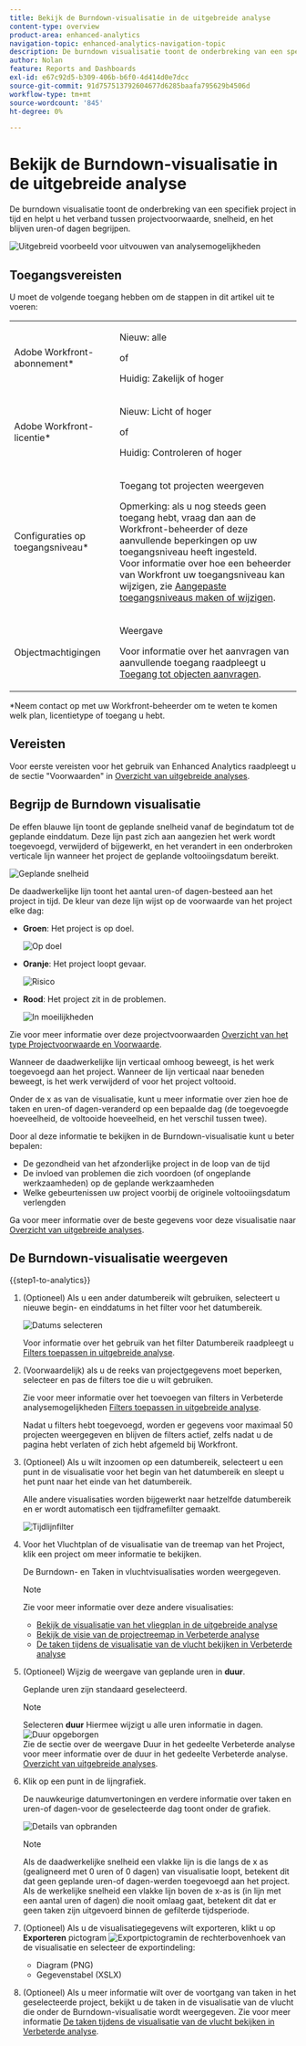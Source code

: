 ```yaml
---
title: Bekijk de Burndown-visualisatie in de uitgebreide analyse
content-type: overview
product-area: enhanced-analytics
navigation-topic: enhanced-analytics-navigation-topic
description: De burndown visualisatie toont de onderbreking van een specifiek project in tijd en helpt u het verband tussen projectvoorwaarde, snelheid, en het blijven uren-of dagen begrijpen.
author: Nolan
feature: Reports and Dashboards
exl-id: e67c92d5-b309-406b-b6f0-4d414d0e7dcc
source-git-commit: 91d757513792604677d6285baafa795629b4506d
workflow-type: tm+mt
source-wordcount: '845'
ht-degree: 0%

---
```


# Bekijk de Burndown-visualisatie in de uitgebreide analyse

<!-- Audited: 12/2023 -->

De burndown visualisatie toont de onderbreking van een specifiek project in tijd en helpt u het verband tussen projectvoorwaarde, snelheid, en het blijven uren-of dagen begrijpen.

![Uitgebreid voorbeeld voor uitvouwen van analysemogelijkheden](assets/burndown120623.png)

## Toegangsvereisten

U moet de volgende toegang hebben om de stappen in dit artikel uit te voeren:

<table style="table-layout:auto"> 
 <col> 
 <col> 
 <tbody> 
  <tr> 
   <td role="rowheader">Adobe Workfront-abonnement*</td> 
   <td>
      <p>Nieuw: alle</p>
      <p>of</p>
      <p>Huidig: Zakelijk of hoger</p></td>
  </tr> 
  <tr> 
   <td role="rowheader">Adobe Workfront-licentie*</td> 
   <td>
      <p>Nieuw: Licht of hoger</p>
      <p>of</p>
      <p>Huidig: Controleren of hoger</p>
   </td> 
  </tr> 
  <tr> 
   <td role="rowheader">Configuraties op toegangsniveau*</td> 
   <td> <p>Toegang tot projecten weergeven</p> <p>Opmerking: als u nog steeds geen toegang hebt, vraag dan aan de Workfront-beheerder of deze aanvullende beperkingen op uw toegangsniveau heeft ingesteld.<br>Voor informatie over hoe een beheerder van Workfront uw toegangsniveau kan wijzigen, zie <a href="../administration-and-setup/add-users/configure-and-grant-access/create-modify-access-levels.md" class="MCXref xref">Aangepaste toegangsniveaus maken of wijzigen</a>.</p> </td> 
  </tr> 
  <tr> 
   <td role="rowheader">Objectmachtigingen</td> 
   <td> <p>Weergave</p> <p>Voor informatie over het aanvragen van aanvullende toegang raadpleegt u <a href="../workfront-basics/grant-and-request-access-to-objects/request-access.md" class="MCXref xref">Toegang tot objecten aanvragen</a>.</p> </td> 
  </tr> 
 </tbody> 
</table>

&#42;Neem contact op met uw Workfront-beheerder om te weten te komen welk plan, licentietype of toegang u hebt.

## Vereisten

Voor eerste vereisten voor het gebruik van Enhanced Analytics raadpleegt u de sectie &quot;Voorwaarden&quot; in [Overzicht van uitgebreide analyses](../enhanced-analytics/enhanced-analytics-overview.md#prerequisites).

## Begrijp de Burndown visualisatie

De effen blauwe lijn toont de geplande snelheid vanaf de begindatum tot de geplande einddatum. Deze lijn past zich aan aangezien het werk wordt toegevoegd, verwijderd of bijgewerkt, en het verandert in een onderbroken verticale lijn wanneer het project de geplande voltooiingsdatum bereikt.

![Geplande snelheid](assets/burndown-planned-line.png)

De daadwerkelijke lijn toont het aantal uren-of dagen-besteed aan het project in tijd. De kleur van deze lijn wijst op de voorwaarde van het project elke dag:

* **Groen**: Het project is op doel.

  ![Op doel](assets/burndown-green.png)

* **Oranje**: Het project loopt gevaar.

  ![Risico](assets/burndown-orange.png)

* **Rood**: Het project zit in de problemen.

  ![In moeilijkheden](assets/burndown-red.png)

Zie voor meer informatie over deze projectvoorwaarden [Overzicht van het type Projectvoorwaarde en Voorwaarde](../manage-work/projects/manage-projects/project-condition-and-condition-type.md).

Wanneer de daadwerkelijke lijn verticaal omhoog beweegt, is het werk toegevoegd aan het project. Wanneer de lijn verticaal naar beneden beweegt, is het werk verwijderd of voor het project voltooid.

Onder de x as van de visualisatie, kunt u meer informatie over zien hoe de taken en uren-of dagen-veranderd op een bepaalde dag (de toegevoegde hoeveelheid, de voltooide hoeveelheid, en het verschil tussen twee).

Door al deze informatie te bekijken in de Burndown-visualisatie kunt u beter bepalen:

* De gezondheid van het afzonderlijke project in de loop van de tijd
* De invloed van problemen die zich voordoen (of ongeplande werkzaamheden) op de geplande werkzaamheden
* Welke gebeurtenissen uw project voorbij de originele voltooiingsdatum verlengden

Ga voor meer informatie over de beste gegevens voor deze visualisatie naar [Overzicht van uitgebreide analyses](../enhanced-analytics/enhanced-analytics-overview.md).

## De Burndown-visualisatie weergeven

{{step1-to-analytics}}

1. (Optioneel) Als u een ander datumbereik wilt gebruiken, selecteert u nieuwe begin- en einddatums in het filter voor het datumbereik.

   ![Datums selecteren](assets/filters-select-date-range-350x344.png)

   Voor informatie over het gebruik van het filter Datumbereik raadpleegt u [Filters toepassen in uitgebreide analyse](../enhanced-analytics/use-enhanced-analytics-filters.md).

1. (Voorwaardelijk) als u de reeks van projectgegevens moet beperken, selecteer en pas de filters toe die u wilt gebruiken.

   Zie voor meer informatie over het toevoegen van filters in Verbeterde analysemogelijkheden [Filters toepassen in uitgebreide analyse](../enhanced-analytics/use-enhanced-analytics-filters.md).

   Nadat u filters hebt toegevoegd, worden er gegevens voor maximaal 50 projecten weergegeven en blijven de filters actief, zelfs nadat u de pagina hebt verlaten of zich hebt afgemeld bij Workfront.

1. (Optioneel) Als u wilt inzoomen op een datumbereik, selecteert u een punt in de visualisatie voor het begin van het datumbereik en sleept u het punt naar het einde van het datumbereik.

   Alle andere visualisaties worden bijgewerkt naar hetzelfde datumbereik en er wordt automatisch een tijdframefilter gemaakt.

   ![Tijdlijnfilter](assets/timeframe-filter-350x220.png)

1. Voor het Vluchtplan of de visualisatie van de treemap van het Project, klik een project om meer informatie te bekijken.

   De Burndown- en Taken in vluchtvisualisaties worden weergegeven.

   >[!NOTE]
   >
   >Zie voor meer informatie over deze andere visualisaties:
   >
   >   * [Bekijk de visualisatie van het vliegplan in de uitgebreide analyse](../enhanced-analytics/flight-plan-overview.md)
   >   * [Bekijk de visie van de projectreemap in Verbeterde analyse](../enhanced-analytics/project-treemap-overview.md)
   >   * [De taken tijdens de visualisatie van de vlucht bekijken in Verbeterde analyse](../enhanced-analytics/tasks-in-flight-overview.md)
   >

1. (Optioneel) Wijzig de weergave van geplande uren in **duur**.

   Geplande uren zijn standaard geselecteerd.

   >[!NOTE]
   >
   >Selecteren **duur** Hiermee wijzigt u alle uren informatie in dagen.\
   >![Duur opgeborgen](assets/duration-burndown-350x112.png)\
   >Zie de sectie over de weergave Duur in het gedeelte Verbeterde analyse voor meer informatie over de duur in het gedeelte Verbeterde analyse. [Overzicht van uitgebreide analyses](../enhanced-analytics/enhanced-analytics-overview.md#duration-view).

1. Klik op een punt in de lijngrafiek.

   De nauwkeurige datumvertoningen en verdere informatie over taken en uren-of dagen-voor de geselecteerde dag toont onder de grafiek.

   ![Details van opbranden](assets/burndown-task-and-hour-changes-350x121.png)

   >[!NOTE]
   >
   >Als de daadwerkelijke snelheid een vlakke lijn is die langs de x as (gealigneerd met 0 uren of 0 dagen) van visualisatie loopt, betekent dit dat geen geplande uren-of dagen-werden toegevoegd aan het project.\
   >Als de werkelijke snelheid een vlakke lijn boven de x-as is (in lijn met een aantal uren of dagen) die nooit omlaag gaat, betekent dit dat er geen taken zijn uitgevoerd binnen de gefilterde tijdsperiode.

1. (Optioneel) Als u de visualisatiegegevens wilt exporteren, klikt u op **Exporteren** pictogram ![Exportpictogram](assets/export.png)in de rechterbovenhoek van de visualisatie en selecteer de exportindeling:

   * Diagram (PNG)
   * Gegevenstabel (XSLX)

1. (Optioneel) Als u meer informatie wilt over de voortgang van taken in het geselecteerde project, bekijkt u de taken in de visualisatie van de vlucht die onder de Burndown-visualisatie wordt weergegeven. Zie voor meer informatie [De taken tijdens de visualisatie van de vlucht bekijken in Verbeterde analyse](/help/quicksilver/enhanced-analytics/tasks-in-flight-overview.md).
